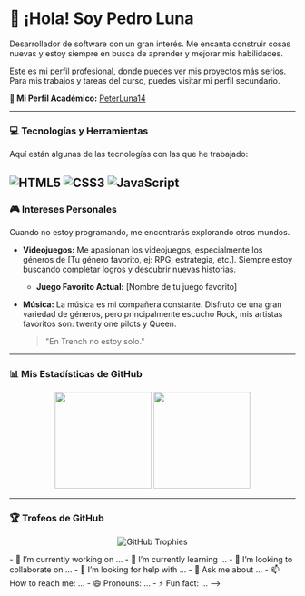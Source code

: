 # 👋 ¡Hola! Soy Pedro Luna

Desarrollador de software con un gran interés. Me encanta construir cosas nuevas y estoy siempre en busca de aprender y mejorar mis habilidades.

Este es mi perfil profesional, donde puedes ver mis proyectos más serios. Para mis trabajos y tareas del curso, puedes visitar mi perfil secundario.

**🔗 Mi Perfil Académico:** [PeterLuna14](https://github.com/PeterLuna14)

---

### 💻 Tecnologías y Herramientas

Aquí están algunas de las tecnologías con las que he trabajado:

![HTML5](https://img.shields.io/badge/html5-%23E34F26.svg?style=for-the-badge&logo=html5&logoColor=white)
![CSS3](https://img.shields.io/badge/css3-%231572B6.svg?style=for-the-badge&logo=css3&logoColor=white)
![JavaScript](https://img.shields.io/badge/javascript-%23323330.svg?style=for-the-badge&logo=javascript&logoColor=%23F7DF1E)
---

### 🎮 Intereses Personales

Cuando no estoy programando, me encontrarás explorando otros mundos.

* **Videojuegos:** Me apasionan los videojuegos, especialmente los géneros de [Tu género favorito, ej: RPG, estrategia, etc.]. Siempre estoy buscando completar logros y descubrir nuevas historias.
    * **Juego Favorito Actual:** [Nombre de tu juego favorito]

* **Música:** La música es mi compañera constante. Disfruto de una gran variedad de géneros, pero principalmente escucho Rock, mis artistas favoritos son: twenty one pilots y Queen.
    > "En Trench no estoy solo."

---

### 📊 Mis Estadísticas de GitHub

<p align="center">
  <img height="170em" src="https://github-readme-stats.vercel.app/api?username=TU-USUARIO-PRINCIPAL&show_icons=true&theme=dracula&include_all_commits=true&count_private=true"/>
  <img height="170em" src="https://github-readme-stats.vercel.app/api/top-langs/?username=TU-USUARIO-PRINCIPAL&layout=compact&langs_count=8&theme=dracula"/>
</p>

---

### 🏆 Trofeos de GitHub

<p align="center">
  <img src="(https://github.com/PedroLuna199)" alt="GitHub Trophies"/>
</p>
- 🔭 I’m currently working on ...
- 🌱 I’m currently learning ...
- 👯 I’m looking to collaborate on ...
- 🤔 I’m looking for help with ...
- 💬 Ask me about ...
- 📫 How to reach me: ...
- 😄 Pronouns: ...
- ⚡ Fun fact: ...
-->

